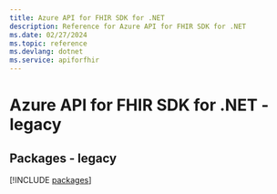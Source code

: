 ```yaml
---
title: Azure API for FHIR SDK for .NET
description: Reference for Azure API for FHIR SDK for .NET
ms.date: 02/27/2024
ms.topic: reference
ms.devlang: dotnet
ms.service: apiforfhir
---
```

# Azure API for FHIR SDK for .NET - legacy
## Packages - legacy
[!INCLUDE [packages](api-for-fhir-index.md)]